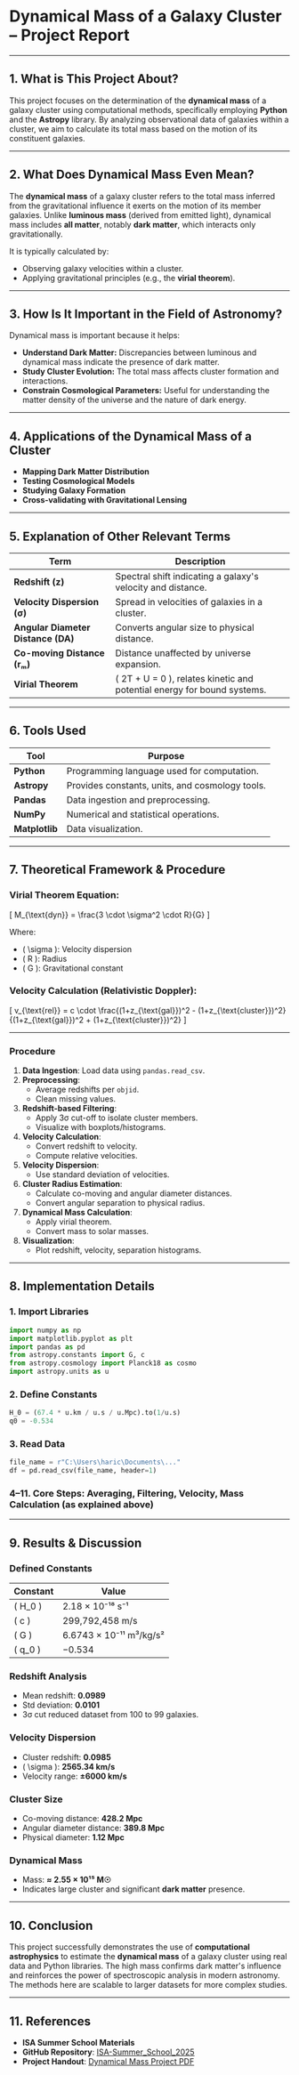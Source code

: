 # Dynamical Mass of a Galaxy Cluster – Project Report

---

## 1. What is This Project About?

This project focuses on the determination of the **dynamical mass** of a galaxy cluster using computational methods, specifically employing **Python** and the **Astropy** library. By analyzing observational data of galaxies within a cluster, we aim to calculate its total mass based on the motion of its constituent galaxies.

---

## 2. What Does Dynamical Mass Even Mean?

The **dynamical mass** of a galaxy cluster refers to the total mass inferred from the gravitational influence it exerts on the motion of its member galaxies. Unlike **luminous mass** (derived from emitted light), dynamical mass includes **all matter**, notably **dark matter**, which interacts only gravitationally.

It is typically calculated by:

- Observing galaxy velocities within a cluster.
- Applying gravitational principles (e.g., the **virial theorem**).

---

## 3. How Is It Important in the Field of Astronomy?

Dynamical mass is important because it helps:

- **Understand Dark Matter:** Discrepancies between luminous and dynamical mass indicate the presence of dark matter.
- **Study Cluster Evolution:** The total mass affects cluster formation and interactions.
- **Constrain Cosmological Parameters:** Useful for understanding the matter density of the universe and the nature of dark energy.

---

## 4. Applications of the Dynamical Mass of a Cluster

- **Mapping Dark Matter Distribution**
- **Testing Cosmological Models**
- **Studying Galaxy Formation**
- **Cross-validating with Gravitational Lensing**

---

## 5. Explanation of Other Relevant Terms

| Term                    | Description |
|-------------------------|-------------|
| **Redshift (z)**        | Spectral shift indicating a galaxy's velocity and distance. |
| **Velocity Dispersion (σ)** | Spread in velocities of galaxies in a cluster. |
| **Angular Diameter Distance (DA)** | Converts angular size to physical distance. |
| **Co-moving Distance (rₘ)** | Distance unaffected by universe expansion. |
| **Virial Theorem**      | \( 2T + U = 0 \), relates kinetic and potential energy for bound systems. |

---

## 6. Tools Used

| Tool       | Purpose |
|------------|---------|
| **Python** | Programming language used for computation. |
| **Astropy** | Provides constants, units, and cosmology tools. |
| **Pandas** | Data ingestion and preprocessing. |
| **NumPy** | Numerical and statistical operations. |
| **Matplotlib** | Data visualization. |

---

## 7. Theoretical Framework & Procedure

### Virial Theorem Equation:
\[
M_{\text{dyn}} = \frac{3 \cdot \sigma^2 \cdot R}{G}
\]

Where:
- \( \sigma \): Velocity dispersion
- \( R \): Radius
- \( G \): Gravitational constant

### Velocity Calculation (Relativistic Doppler):
\[
v_{\text{rel}} = c \cdot \frac{(1+z_{\text{gal}})^2 - (1+z_{\text{cluster}})^2}{(1+z_{\text{gal}})^2 + (1+z_{\text{cluster}})^2}
\]

---

### Procedure

1. **Data Ingestion**: Load data using `pandas.read_csv`.
2. **Preprocessing**:
   - Average redshifts per `objid`.
   - Clean missing values.
3. **Redshift-based Filtering**:
   - Apply 3σ cut-off to isolate cluster members.
   - Visualize with boxplots/histograms.
4. **Velocity Calculation**:
   - Convert redshift to velocity.
   - Compute relative velocities.
5. **Velocity Dispersion**:
   - Use standard deviation of velocities.
6. **Cluster Radius Estimation**:
   - Calculate co-moving and angular diameter distances.
   - Convert angular separation to physical radius.
7. **Dynamical Mass Calculation**:
   - Apply virial theorem.
   - Convert mass to solar masses.
8. **Visualization**:
   - Plot redshift, velocity, separation histograms.

---

## 8. Implementation Details

### 1. Import Libraries

```python
import numpy as np
import matplotlib.pyplot as plt
import pandas as pd
from astropy.constants import G, c
from astropy.cosmology import Planck18 as cosmo
import astropy.units as u
```

### 2. Define Constants

```python
H_0 = (67.4 * u.km / u.s / u.Mpc).to(1/u.s)
q0 = -0.534
```

### 3. Read Data

```python
file_name = r"C:\Users\haric\Documents\..."
df = pd.read_csv(file_name, header=1)
```

### 4–11. Core Steps: Averaging, Filtering, Velocity, Mass Calculation (as explained above)

---

## 9. Results & Discussion

### Defined Constants

| Constant         | Value |
|------------------|-------|
| \( H_0 \)        | 2.18 × 10⁻¹⁸ s⁻¹ |
| \( c \)          | 299,792,458 m/s |
| \( G \)          | 6.6743 × 10⁻¹¹ m³/kg/s² |
| \( q_0 \)        | −0.534 |

### Redshift Analysis

- Mean redshift: **0.0989**
- Std deviation: **0.0101**
- 3σ cut reduced dataset from 100 to 99 galaxies.

### Velocity Dispersion

- Cluster redshift: **0.0985**
- \( \sigma \): **2565.34 km/s**
- Velocity range: **±6000 km/s**

### Cluster Size

- Co-moving distance: **428.2 Mpc**
- Angular diameter distance: **389.8 Mpc**
- Physical diameter: **1.12 Mpc**

### Dynamical Mass

- Mass: **≈ 2.55 × 10¹⁵ M☉**
- Indicates large cluster and significant **dark matter** presence.

---

## 10. Conclusion

This project successfully demonstrates the use of **computational astrophysics** to estimate the **dynamical mass** of a galaxy cluster using real data and Python libraries. The high mass confirms dark matter's influence and reinforces the power of spectroscopic analysis in modern astronomy. The methods here are scalable to larger datasets for more complex studies.

---

## 11. References

- **ISA Summer School Materials**
- **GitHub Repository**: [ISA-Summer_School_2025](https://github.com/supremeKAI40/ISA-Summer_School_2025)  
- **Project Handout**: [Dynamical Mass Project PDF](https://github.com/supremeKAI40/ISA-Summer_School_2025/blob/main/projects/dynamical_mass/1_Cluster-Dynamical-Cluster_handout.pdf)
